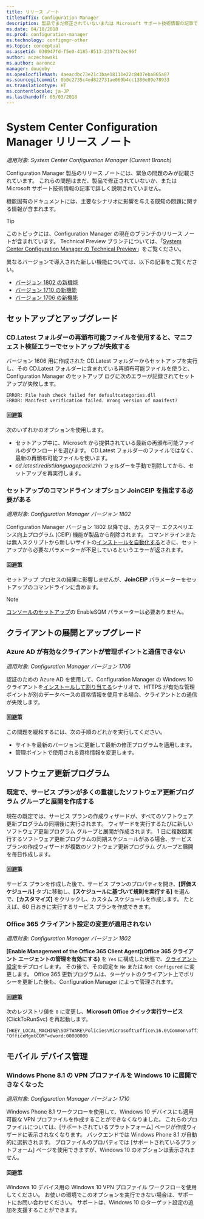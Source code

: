 ```yaml
---
title: リリース ノート
titleSuffix: Configuration Manager
description: 製品でまだ修正されていないまたは Microsoft サポート技術情報の記事で説明されていない緊急の問題については説明します。
ms.date: 04/18/2018
ms.prod: configuration-manager
ms.technology: configmgr-other
ms.topic: conceptual
ms.assetid: 030947fd-f5e0-4185-8513-2397fb2ec96f
author: aczechowski
ms.author: aaroncz
manager: dougeby
ms.openlocfilehash: 4aeacdbc73e21c3bae18111e22c8407eba865a87
ms.sourcegitcommit: 0b0c2735c4ed822731ae069b4cc1380e89e78933
ms.translationtype: HT
ms.contentlocale: ja-JP
ms.lasthandoff: 05/03/2018
---
```

# <a name="release-notes-for-system-center-configuration-manager"></a>System Center Configuration Manager リリース ノート

*適用対象: System Center Configuration Manager (Current Branch)*

Configuration Manager 製品のリリース ノートには、緊急の問題のみが記載されています。 これらの問題はまだ、製品で修正されていないか、または Microsoft サポート技術情報の記事で詳しく説明されていません。  

機能固有のドキュメントには、主要なシナリオに影響を与える既知の問題に関する情報が含まれます。  

> [!TIP]  
>  このトピックには、Configuration Manager の現在のブランチのリリース ノートが含まれています。 Technical Preview ブランチについては、「[System Center Configuration Manager の Technical Preview](../../../../core/get-started/technical-preview.md)」をご覧ください。  

異なるバージョンで導入された新しい機能については、以下の記事をご覧ください。
- [バージョン 1802 の新機能](/sccm/core/plan-design/changes/whats-new-in-version-1802)
- [バージョン 1710 の新機能](/sccm/core/plan-design/changes/whats-new-in-version-1710)
- [バージョン 1706 の新機能](/sccm/core/plan-design/changes/whats-new-in-version-1706)  



## <a name="setup-and-upgrade"></a>セットアップとアップグレード  


### <a name="when-using-redistributable-files-from-the-cdlatest-folder-setup-fails-with-a-manifest-verification-error"></a>CD.Latest フォルダーの再頒布可能ファイルを使用すると、マニフェスト検証エラーでセットアップが失敗する
<!-- 510080, 490569  -->

バージョン 1606 用に作成された CD.Latest フォルダーからセットアップを実行し、その CD.Latest フォルダーに含まれている再頒布可能ファイルを使うと、Configuration Manager のセットアップ ログに次のエラーが記録されてセットアップが失敗します。

  `ERROR: File hash check failed for defaultcategories.dll`  
  `ERROR: Manifest verification failed. Wrong version of manifest?`

#### <a name="workaround"></a>回避策
次のいずれかのオプションを使用します。
 - セットアップ中に、Microsoft から提供されている最新の再頒布可能ファイルのダウンロードを選びます。 CD.Latest フォルダーのファイルではなく、最新の再頒布可能ファイルを使います。
 - *cd.latest\redist\languagepack\zhh* フォルダーを手動で削除してから、セットアップを再実行します。


### <a name="setup-command-line-option-joinceip-must-be-specified"></a>セットアップのコマンドライン オプション JoinCEIP を指定する必要がある
<!--510806-->
*適用対象: Configuration Manager バージョン 1802*

Configuration Manager バージョン 1802 以降では、カスタマー エクスペリエンス向上プログラム (CEIP) 機能が製品から削除されます。 コマンドラインまたは無人スクリプトから新しいサイトの[インストールを自動化する](/sccm/core/servers/deploy/install/command-line-options-for-setup)ときに、セットアップから必要なパラメーターが不足しているというエラーが返されます。 

#### <a name="workaround"></a>回避策
セットアップ プロセスの結果に影響しませんが、**JoinCEIP** パラメーターをセットアップのコマンドラインに含めます。

 > [!Note]  
 > [コンソールのセットアップ](/sccm/core/servers/deploy/install/install-consoles)の EnableSQM パラメーターは必要ありません。



<!-- ## Backup and recovery  -->


## <a name="client-deployment-and-upgrade"></a>クライアントの展開とアップグレード

### <a name="azure-ad-enabled-clients-cant-communicate-with-management-point"></a>Azure AD が有効なクライアントが管理ポイントと通信できない
<!--501089-->
*適用対象: Configuration Manager バージョン 1706*
<!--also fixed in 1710 HFRU-->
認証のための Azure AD を使用して、Configuration Manager の Windows 10 クライアントを[インストールして割り当てる](/sccm/core/clients/deploy/deploy-clients-cmg-azure)シナリオで、HTTPS が有効な管理ポイントが別のデータベースの資格情報を使用する場合、クライアントとの通信が失敗します。 

#### <a name="workaround"></a>回避策
この問題を緩和するには、次の手順のどれかを実行してください。
- サイトを最新のバージョンに更新して最新の修正プログラムを適用します。
- 管理ポイントで使用される資格情報を変更します。


<!-- ## Operating system deployment  -->



## <a name="software-updates"></a>ソフトウェア更新プログラム

### <a name="servicing-plans-create-many-duplicate-software-update-groups-and-deployments-by-default"></a>既定で、サービス プランが多くの重複したソフトウェア更新プログラム グループと展開を作成する  
<!-- 474326 -->
現在の既定では、サービス プランの作成ウィザードが、すべてのソフトウェア更新プログラムの同期後に実行されます。 ウィザードを実行するたびに新しいソフトウェア更新プログラム グループと展開が作成されます。 1 日に複数回実行するソフトウェア更新プログラムの同期スケジュールがある場合、サービス プランの作成ウィザードが複数のソフトウェア更新プログラム グループと展開を毎日作成します。  

#### <a name="workaround"></a>回避策
 サービス プランを作成した後で、サービス プランのプロパティを開き、**[評価スケジュール]** タブに移動し、**[スケジュールに基づいて規則を実行する]** を選んで、**[カスタマイズ]** をクリックし、カスタム スケジュールを作成します。 たとえば、60 日おきに実行するサービス プランを作成できます。  


### <a name="changing-office-365-client-setting-doesnt-apply"></a>Office 365 クライアント設定の変更が適用されない 
<!--511551-->
*適用対象: Configuration Manager バージョン 1802*  

**[Enable Management of the Office 365 Client Agent]\(Office 365 クライアント エージェントの管理を有効にする\)** を `Yes` に構成した状態で、[クライアント設定](/sccm/core/clients/deploy/about-client-settings#enable-management-of-the-office-365-client-agent)をデプロイします。 その後で、その設定を `No` または `Not Configured` に変更します。 Office 365 更新プログラムは、ターゲットのクライアント上でポリシーを更新した後も、Configuration Manager によって管理されます。 

#### <a name="workaround"></a>回避策
次のレジストリ値を `0` に変更し、**Microsoft Office クイック実行サービス** (ClickToRunSvc) を再起動します。

```
[HKEY_LOCAL_MACHINE\SOFTWARE\Policies\Microsoft\office\16.0\Common\officeupdate]
"OfficeMgmtCOM"=dword:00000000
```



## <a name="mobile-device-management"></a>モバイル デバイス管理  

### <a name="you-can-no-longer-deploy-windows-phone-81-vpn-profiles-to-windows-10"></a>Windows Phone 8.1 の VPN プロファイルを Windows 10 に展開できなくなった
<!-- 503274  -->
*適用対象: Configuration Manager バージョン 1710*

Windows Phone 8.1 ワークフローを使用して、Windows 10 デバイスにも適用可能な VPN プロファイルを作成することができなくなりました。 これらのプロファイルについては、[サポートされているプラットフォーム] ページが作成ウィザードに表示されなくなります。 バックエンドでは Windows Phone 8.1 が自動的に選択されます。 プロファイルのプロパティでは [サポートされているプラットフォーム] ページを使用できますが、Windows 10 のオプションは表示されません。

#### <a name="workaround"></a>回避策
 Windows 10 デバイス用の Windows 10 VPN プロファイル ワークフローを使用してください。 お使いの環境でこのオプションを実行できない場合は、サポートにお問い合わせください。 サポートは、Windows 10 のターゲット設定の追加を支援することができます。



<!-- ## Reports and monitoring    -->
<!-- ## Conditional access   -->
<!-- ## Endpoint Protection -->
